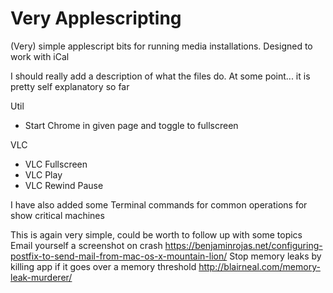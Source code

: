 # Very Applescripting
(Very) simple applescript bits for running media installations.
Designed to work with iCal

I should really add a description of what the files do.
At some point... it is pretty self explanatory so far

Util
- Start Chrome in given page and toggle to fullscreen

VLC
- VLC Fullscreen
- VLC Play
- VLC Rewind Pause

I have also added some Terminal commands for common operations for show critical machines

This is again very simple, could be worth to follow up with some topics
Email yourself a screenshot on crash
https://benjaminrojas.net/configuring-postfix-to-send-mail-from-mac-os-x-mountain-lion/
Stop memory leaks by killing app if it goes over a memory threshold
http://blairneal.com/memory-leak-murderer/
